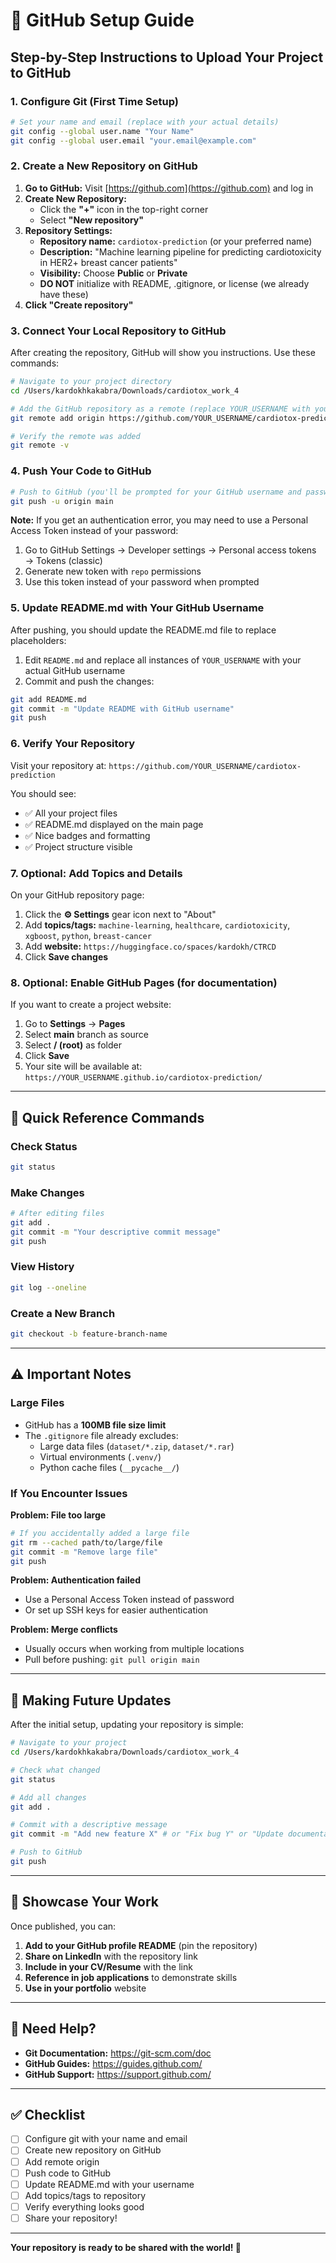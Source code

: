 # 🚀 GitHub Setup Guide

## Step-by-Step Instructions to Upload Your Project to GitHub

### 1. Configure Git (First Time Setup)

```bash
# Set your name and email (replace with your actual details)
git config --global user.name "Your Name"
git config --global user.email "your.email@example.com"
```

### 2. Create a New Repository on GitHub

1. **Go to GitHub:** Visit [https://github.com](https://github.com) and log in
2. **Create New Repository:**
   - Click the **"+"** icon in the top-right corner
   - Select **"New repository"**
3. **Repository Settings:**
   - **Repository name:** `cardiotox-prediction` (or your preferred name)
   - **Description:** "Machine learning pipeline for predicting cardiotoxicity in HER2+ breast cancer patients"
   - **Visibility:** Choose **Public** or **Private**
   - **DO NOT** initialize with README, .gitignore, or license (we already have these)
4. **Click "Create repository"**

### 3. Connect Your Local Repository to GitHub

After creating the repository, GitHub will show you instructions. Use these commands:

```bash
# Navigate to your project directory
cd /Users/kardokhkakabra/Downloads/cardiotox_work_4

# Add the GitHub repository as a remote (replace YOUR_USERNAME with your actual GitHub username)
git remote add origin https://github.com/YOUR_USERNAME/cardiotox-prediction.git

# Verify the remote was added
git remote -v
```

### 4. Push Your Code to GitHub

```bash
# Push to GitHub (you'll be prompted for your GitHub username and password/token)
git push -u origin main
```

**Note:** If you get an authentication error, you may need to use a Personal Access Token instead of your password:
1. Go to GitHub Settings → Developer settings → Personal access tokens → Tokens (classic)
2. Generate new token with `repo` permissions
3. Use this token instead of your password when prompted

### 5. Update README.md with Your GitHub Username

After pushing, you should update the README.md file to replace placeholders:

1. Edit `README.md` and replace all instances of `YOUR_USERNAME` with your actual GitHub username
2. Commit and push the changes:

```bash
git add README.md
git commit -m "Update README with GitHub username"
git push
```

### 6. Verify Your Repository

Visit your repository at: `https://github.com/YOUR_USERNAME/cardiotox-prediction`

You should see:
- ✅ All your project files
- ✅ README.md displayed on the main page
- ✅ Nice badges and formatting
- ✅ Project structure visible

### 7. Optional: Add Topics and Details

On your GitHub repository page:
1. Click the **⚙️ Settings** gear icon next to "About"
2. Add **topics/tags:** `machine-learning`, `healthcare`, `cardiotoxicity`, `xgboost`, `python`, `breast-cancer`
3. Add **website:** `https://huggingface.co/spaces/kardokh/CTRCD`
4. Click **Save changes**

### 8. Optional: Enable GitHub Pages (for documentation)

If you want to create a project website:
1. Go to **Settings** → **Pages**
2. Select **main** branch as source
3. Select **/ (root)** as folder
4. Click **Save**
5. Your site will be available at: `https://YOUR_USERNAME.github.io/cardiotox-prediction/`

---

## 📝 Quick Reference Commands

### Check Status
```bash
git status
```

### Make Changes
```bash
# After editing files
git add .
git commit -m "Your descriptive commit message"
git push
```

### View History
```bash
git log --oneline
```

### Create a New Branch
```bash
git checkout -b feature-branch-name
```

---

## ⚠️ Important Notes

### Large Files
- GitHub has a **100MB file size limit**
- The `.gitignore` file already excludes:
  - Large data files (`dataset/*.zip`, `dataset/*.rar`)
  - Virtual environments (`.venv/`)
  - Python cache files (`__pycache__/`)

### If You Encounter Issues

**Problem: File too large**
```bash
# If you accidentally added a large file
git rm --cached path/to/large/file
git commit -m "Remove large file"
git push
```

**Problem: Authentication failed**
- Use a Personal Access Token instead of password
- Or set up SSH keys for easier authentication

**Problem: Merge conflicts**
- Usually occurs when working from multiple locations
- Pull before pushing: `git pull origin main`

---

## 🔄 Making Future Updates

After the initial setup, updating your repository is simple:

```bash
# Navigate to your project
cd /Users/kardokhkakabra/Downloads/cardiotox_work_4

# Check what changed
git status

# Add all changes
git add .

# Commit with a descriptive message
git commit -m "Add new feature X" # or "Fix bug Y" or "Update documentation"

# Push to GitHub
git push
```

---

## 🌟 Showcase Your Work

Once published, you can:

1. **Add to your GitHub profile README** (pin the repository)
2. **Share on LinkedIn** with the repository link
3. **Include in your CV/Resume** with the link
4. **Reference in job applications** to demonstrate skills
5. **Use in your portfolio** website

---

## 📧 Need Help?

- **Git Documentation:** https://git-scm.com/doc
- **GitHub Guides:** https://guides.github.com/
- **GitHub Support:** https://support.github.com/

---

## ✅ Checklist

- [ ] Configure git with your name and email
- [ ] Create new repository on GitHub
- [ ] Add remote origin
- [ ] Push code to GitHub
- [ ] Update README.md with your username
- [ ] Add topics/tags to repository
- [ ] Verify everything looks good
- [ ] Share your repository!

---

**Your repository is ready to be shared with the world! 🎉**
